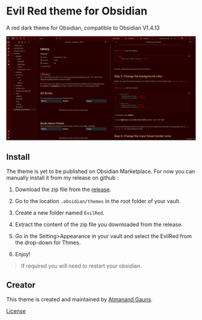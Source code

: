 # Evil Red theme for Obsidian

A red dark theme for Obsidian, compatible to Obsidian V1.4.13

![](EvilRedThemeThumbnail.jpg)

## Install

The theme is yet to be published on Obsidian Marketplace. For now you can manually install it from my release on github :

1. Download the zip file from the [release](https://github.com/tu2-atmanand/EvilRed-ObsidianTheme/releases).

2. Go to the location ``.obsidian/themes`` in the root folder of your vault.

3. Create a new folder named `EvilRed`.

4. Extract the content of the zip file you downloaded from the release.

5. Go in the Setting>Appearance in your vault and select the EvilRed from the drop-down for Thmes.

6. Enjoy!

> If required you will need to restart your obsidian.

## Creator

This theme is created and maintained by [Atmanand Gauns](https://github.com/tu2-atmanand).

[License]()
